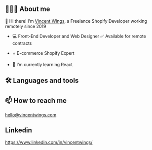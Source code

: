## 👨🏻‍💻 About me
👋 Hi there!
I’m [Vincent Wings](http://vincentwings.com/), a Freelance Shopify Developer working remotely since 2019

* 💻 Front-End Developer and Web Designer ✅ Available for remote contracts
* ⭐️ E-commerce Shopify Expert 

* 🌱 I’m currently learning React

## 🛠️ Languages and tools

## 📫 How to reach me
hello@vincentwings.com

## Linkedin
https://www.linkedin.com/in/vincentwings/

<!---
VincentWings/VincentWings is a ✨ special ✨ repository because its `README.md` (this file) appears on your GitHub profile.
You can click the Preview link to take a look at your changes.
--->
